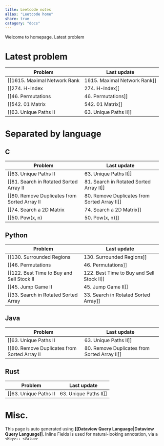 ```yaml
---
title: Leetcode notes
alias: "Leetcode home"
share: true
catagory: "docs"
---
```


Welcome to homepage. Latest problem
# Latest problem

| Problem                        | Last update                |
| ------------------------------ | -------------------------- |
| [[1615. Maximal Network Rank|1615. Maximal Network Rank]] | 10:48 PM - August 18, 2023 |
| [[274. H-Index|274. H-Index]]               | 9:26 PM - August 18, 2023  |
| [[46. Permutations|46. Permutations]]           | 9:26 PM - August 18, 2023  |
| [[542. 01 Matrix|542. 01 Matrix]]             | 9:26 PM - August 18, 2023  |
| [[63. Unique Paths II|63. Unique Paths II]]        | 9:26 PM - August 18, 2023  |


# Separated by language
## C
| Problem                                        | Last update                |
| ---------------------------------------------- | -------------------------- |
| [[63. Unique Paths II|63. Unique Paths II]]                        | 9:26 PM - August 18, 2023  |
| [[81. Search in Rotated Sorted Array II|81. Search in Rotated Sorted Array II]]      | 11:45 PM - August 17, 2023 |
| [[80. Remove Duplicates from Sorted Array II|80. Remove Duplicates from Sorted Array II]] | 11:41 PM - August 17, 2023 |
| [[74. Search a 2D Matrix|74. Search a 2D Matrix]]                     | 11:39 PM - August 17, 2023 |
| [[50. Pow(x, n)|50. Pow(x, n)]]                              | 11:20 PM - August 17, 2023 |


## Python
| Problem                                     | Last update                |
| ------------------------------------------- | -------------------------- |
| [[130. Surrounded Regions|130. Surrounded Regions]]                 | 10:42 AM - August 19, 2023 |
| [[46. Permutations|46. Permutations]]                        | 9:26 PM - August 18, 2023  |
| [[122. Best Time to Buy and Sell Stock II|122. Best Time to Buy and Sell Stock II]] | 9:26 PM - August 18, 2023  |
| [[45. Jump Game II|45. Jump Game II]]                        | 11:16 PM - August 17, 2023 |
| [[33. Search in Rotated Sorted Array|33. Search in Rotated Sorted Array]]      | 11:16 PM - August 17, 2023 |


## Java
| Problem                                        | Last update                |
| ---------------------------------------------- | -------------------------- |
| [[63. Unique Paths II|63. Unique Paths II]]                        | 9:26 PM - August 18, 2023  |
| [[80. Remove Duplicates from Sorted Array II|80. Remove Duplicates from Sorted Array II]] | 11:41 PM - August 17, 2023 |


## Rust
| Problem                 | Last update               |
| ----------------------- | ------------------------- |
| [[63. Unique Paths II|63. Unique Paths II]] | 9:26 PM - August 18, 2023 |



# Misc.

This page is auto generated using **[[Dataview Query Language|Dataview Query Language]]**. Inline Fields is used for natural-looking annotation, via a `<Key>:: <Value>`